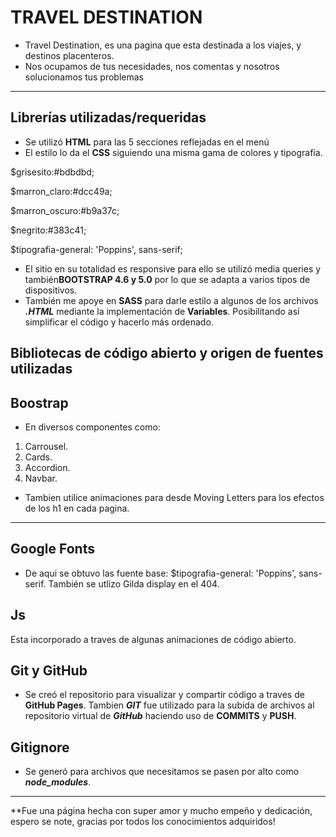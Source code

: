 
# TRAVEL DESTINATION

- Travel Destination, es una pagina que esta destinada a los viajes,  y destinos placenteros.
- Nos ocupamos de tus necesidades, nos comentas y nosotros solucionamos tus problemas


----------

## Librerías utilizadas/requeridas

-   Se utilizó  **HTML** para las 5 secciones reflejadas en el menú
-   El estilo lo da el  **CSS**  siguiendo una misma gama de colores y tipografía.


$grisesito:#bdbdbd;

$marron_claro:#dcc49a;

$marron_oscuro:#b9a37c;

$negrito:#383c41;

$tipografia-general: 'Poppins', sans-serif;

- El sitio en su totalidad es responsive para ello se utilizó media queries y también**BOOTSTRAP 4.6 y 5.0** por lo que se adapta a varios tipos de dispositivos.
-   También me apoye en **SASS**  para darle estilo a algunos de los archivos _**.HTML**_  mediante la implementación de  **Variables**. Posibilitando así simplificar el código y hacerlo más ordenado.

## Bibliotecas de código abierto y origen de fuentes utilizadas

## Boostrap

-   En diversos componentes como:

1.  Carrousel.
2.  Cards.
3.  Accordion.
4.  Navbar.


-   Tambien utilice animaciones para desde Moving Letters para  los efectos de los h1 en cada pagina.

----------
## Google Fonts

-   De aqui se obtuvo las fuente base:
$tipografia-general: 'Poppins', sans-serif. También se utlizo Gilda display en el 404.

## Js
Esta incorporado a traves de algunas animaciones de código abierto.

## Git y GitHub

-   Se creó el repositorio para visualizar y compartir código  a traves de  **GitHub Pages**. Tambien  _**GIT**_  fue utilizado para la subida de archivos al repositorio virtual de  _**GitHub**_  haciendo uso de  **COMMITS**  y  **PUSH**.

## Gitignore

-   Se generó para archivos que necesitamos se pasen por alto como  _**node_modules**_.

----------

**Fue una página hecha con super amor y mucho empeño y dedicación, espero se note, gracias por todos los conocimientos adquiridos!
